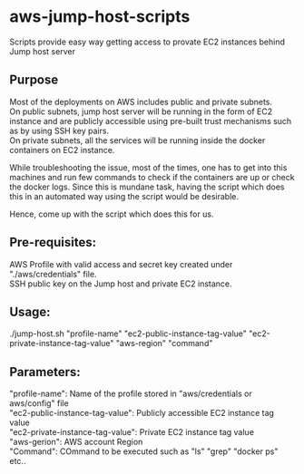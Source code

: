 # aws-jump-host-scripts
Scripts provide easy way getting access to provate EC2 instances behind Jump host server

Purpose
--------------
Most of the deployments on AWS includes public and private subnets. </br>
On public subnets, jump host server will be running
in the form of EC2 instance and are publicly accessible using pre-built trust mechanisms such as by using SSH key pairs. </br>
On private subnets, all the services will be running inside the docker containers on EC2 instance.</br>

While troubleshooting the issue, most of the times, one has to get into this machines and run few commands to check if the
containers are up or check the docker logs. Since this is mundane task, having the script which does this in an automated
way using the script would be desirable.

Hence, come up with the script which does this for us. 

Pre-requisites:
---------------
AWS Profile with valid access and secret key created under "./aws/credentials" file.</br>
SSH public key on the Jump host and private EC2 instance.</br>

Usage:
--------------
./jump-host.sh "profile-name" "ec2-public-instance-tag-value" "ec2-private-instance-tag-value" "aws-region" "command" </br>

Parameters:
--------------
"profile-name": Name of the profile stored in "aws/credentials or aws/config" file </br>
"ec2-public-instance-tag-value": Publicly accessible EC2 instance tag value </br>
"ec2-private-instance-tag-value": Private EC2 instance tag value </br>
"aws-gerion": AWS account Region </br>
"Command": COmmand to be executed such as "ls" "grep" "docker ps" etc.. </br>




